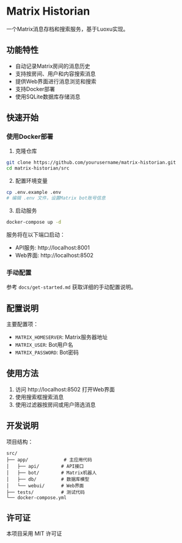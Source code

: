 # Matrix Historian

一个Matrix消息存档和搜索服务，基于Luoxu实现。

## 功能特性

- 自动记录Matrix房间的消息历史
- 支持按房间、用户和内容搜索消息
- 提供Web界面进行消息浏览和搜索
- 支持Docker部署
- 使用SQLite数据库存储消息

## 快速开始

### 使用Docker部署

1. 克隆仓库
```bash
git clone https://github.com/yourusername/matrix-historian.git
cd matrix-historian/src
```

2. 配置环境变量
```bash
cp .env.example .env
# 编辑 .env 文件，设置Matrix bot账号信息
```

3. 启动服务
```bash
docker-compose up -d
```

服务将在以下端口启动：
- API服务: http://localhost:8001
- Web界面: http://localhost:8502

### 手动配置

参考 `docs/get-started.md` 获取详细的手动配置说明。

## 配置说明

主要配置项：
- `MATRIX_HOMESERVER`: Matrix服务器地址
- `MATRIX_USER`: Bot用户名
- `MATRIX_PASSWORD`: Bot密码

## 使用方法

1. 访问 http://localhost:8502 打开Web界面
2. 使用搜索框搜索消息
3. 使用过滤器按房间或用户筛选消息

## 开发说明

项目结构：
```
src/
├── app/             # 主应用代码
│   ├── api/        # API接口
│   ├── bot/        # Matrix机器人
│   ├── db/         # 数据库模型
│   └── webui/      # Web界面
├── tests/          # 测试代码
└── docker-compose.yml
```

## 许可证

本项目采用 MIT 许可证

